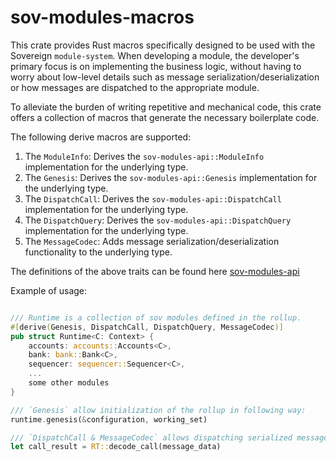 # sov-modules-macros

This crate provides Rust macros specifically designed to be used with the Sovereign `module-system`. When developing a module, the  developer's primary focus is on implementing the business logic, without having to worry about low-level details such as message serialization/deserialization or how messages are dispatched to the appropriate module.

To alleviate the burden of writing repetitive and mechanical code, this crate offers a collection of macros that generate the necessary boilerplate code. 

The following derive macros are supported:

1. The `ModuleInfo`: Derives the `sov-modules-api::ModuleInfo` implementation for the underlying type. 
1. The `Genesis`: Derives the `sov-modules-api::Genesis` implementation for the underlying type.
1. The `DispatchCall`: Derives the `sov-modules-api::DispatchCall` implementation for the underlying type.
1. The `DispatchQuery`: Derives the `sov-modules-api::DispatchQuery` implementation for the underlying type.
1. The `MessageCodec`: Adds message serialization/deserialization functionality to the underlying type.

The definitions of the above traits can be found here [sov-modules-api](../sov-modules-api/README.md)

Example of usage:

```rust

/// Runtime is a collection of sov modules defined in the rollup.
#[derive(Genesis, DispatchCall, DispatchQuery, MessageCodec)]
pub struct Runtime<C: Context> {
    accounts: accounts::Accounts<C>,
    bank: bank::Bank<C>,
    sequencer: sequencer::Sequencer<C>,    
    ...
    some other modules
}

/// `Genesis` allow initialization of the rollup in following way:
runtime.genesis(&configuration, working_set)

/// `DispatchCall & MessageCodec` allows dispatching serialized messages to the appropriate module.
let call_result = RT::decode_call(message_data)

```


